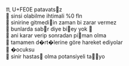 <script src="https://twemoji.maxcdn.com/v/latest/twemoji.min.js" crossorigin="anonymous"></script>
<script>
        twemoji.parse(document.querySelector('#emo'));
    </script>

&#9807; U+FE0E patavatsz  
<span id="emo"></span> sinsi olabilme ihtimali %0 fln  
 <span id="emo"></span> sinirine gitmediin zaman bi zarar vermez  
 <span id="emo"></span> bunlarda sabr diye biey yok 🤠  
 <span id="emo"></span> ani karar verip sonradan piman olma  
 <span id="emo"></span> tamamen d�rt�lerine göre hareket ediyolar  
 <span id="emo"></span> �ocuksu  
 <span id="emo"></span> sinir hastas olma potansiyeli tayo